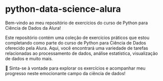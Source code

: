 # python-data-science-alura

Bem-vindo ao meu repositório de exercícios do curso de Python para Ciência de Dados da Alura!

Este repositório contém uma coleção de exercícios práticos que estou completando como parte do curso de Python para Ciência de Dados oferecido pela Alura. Aqui, você encontrará uma variedade de tarefas relacionadas ao processamento de dados, análise estatística, visualização de dados e muito mais.

🚀 Sinta-se à vontade para explorar os exercícios e acompanhar meu progresso neste emocionante campo da ciência de dados!
